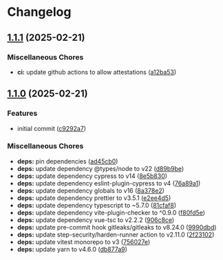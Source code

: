 # Changelog

## [1.1.1](https://github.com/muhlba91/fh-burgenland-bswe-ws2024-2at-frontend/compare/v1.1.0...v1.1.1) (2025-02-21)


### Miscellaneous Chores

* **ci:** update github actions to allow attestations ([a12ba53](https://github.com/muhlba91/fh-burgenland-bswe-ws2024-2at-frontend/commit/a12ba539efbf5f7e3b533b0a47ebec6ced171ff5))

## [1.1.0](https://github.com/muhlba91/fh-burgenland-bswe-ws2024-2at-frontend/compare/v1.0.0...v1.1.0) (2025-02-21)


### Features

* initial commit ([c9292a7](https://github.com/muhlba91/fh-burgenland-bswe-ws2024-2at-frontend/commit/c9292a7479d63207dd6f4f96535cc29e718a9412))


### Miscellaneous Chores

* **deps:** pin dependencies ([ad45cb0](https://github.com/muhlba91/fh-burgenland-bswe-ws2024-2at-frontend/commit/ad45cb01d47ae709893bc14796d3b33e7fe93018))
* **deps:** update dependency @types/node to v22 ([d89b9be](https://github.com/muhlba91/fh-burgenland-bswe-ws2024-2at-frontend/commit/d89b9be1909552bdcbe506703a7bf5ab0f0e0cda))
* **deps:** update dependency cypress to v14 ([8e5b830](https://github.com/muhlba91/fh-burgenland-bswe-ws2024-2at-frontend/commit/8e5b8307eda5668c4cb33b55268a63f3781193c2))
* **deps:** update dependency eslint-plugin-cypress to v4 ([76a89a1](https://github.com/muhlba91/fh-burgenland-bswe-ws2024-2at-frontend/commit/76a89a12aa6220a8e41e520c114f6435ebbc94c2))
* **deps:** update dependency globals to v16 ([8a378e2](https://github.com/muhlba91/fh-burgenland-bswe-ws2024-2at-frontend/commit/8a378e2e85ffec85d1e5a2bfb4f6408b4824a938))
* **deps:** update dependency prettier to v3.5.1 ([e2ee4d5](https://github.com/muhlba91/fh-burgenland-bswe-ws2024-2at-frontend/commit/e2ee4d5b8382231242c7a3442aad381f8ab772e6))
* **deps:** update dependency typescript to ~5.7.0 ([81cfaf8](https://github.com/muhlba91/fh-burgenland-bswe-ws2024-2at-frontend/commit/81cfaf87dcb532c3cf503036bd6229f835236757))
* **deps:** update dependency vite-plugin-checker to ^0.9.0 ([f80fd5e](https://github.com/muhlba91/fh-burgenland-bswe-ws2024-2at-frontend/commit/f80fd5e4cd356c007a6b5e9a9918256c29d92fb4))
* **deps:** update dependency vue-tsc to v2.2.2 ([906c8ce](https://github.com/muhlba91/fh-burgenland-bswe-ws2024-2at-frontend/commit/906c8ce184ae6e4eef0937d6208bbe824eeb3078))
* **deps:** update pre-commit hook gitleaks/gitleaks to v8.24.0 ([9990dbd](https://github.com/muhlba91/fh-burgenland-bswe-ws2024-2at-frontend/commit/9990dbdfa21d35696165151ca042531f5fb4daa7))
* **deps:** update step-security/harden-runner action to v2.11.0 ([2f23102](https://github.com/muhlba91/fh-burgenland-bswe-ws2024-2at-frontend/commit/2f231026d32640cf405b715bf4e8b7c18e3e4634))
* **deps:** update vitest monorepo to v3 ([756027e](https://github.com/muhlba91/fh-burgenland-bswe-ws2024-2at-frontend/commit/756027ed93738cc51a2e9aa4e81ac839c3c0b3da))
* **deps:** update yarn to v4.6.0 ([db877a9](https://github.com/muhlba91/fh-burgenland-bswe-ws2024-2at-frontend/commit/db877a946791a7ccde5d4cc13f705be50296abf0))
